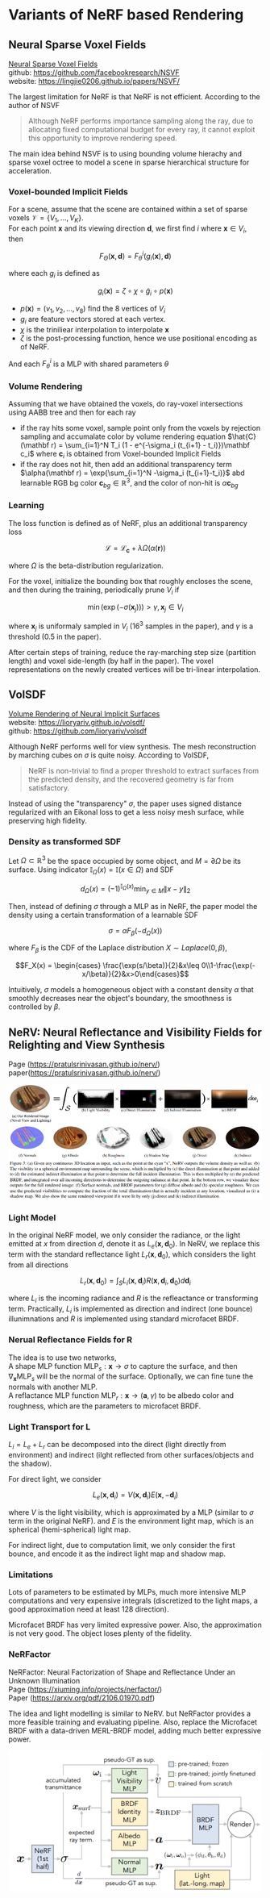 # Variants of NeRF based Rendering

## Neural Sparse Voxel Fields
[Neural Sparse Voxel Fields](https://arxiv.org/pdf/2007.11571.pdf)  
github: https://github.com/facebookresearch/NSVF  
website: https://lingjie0206.github.io/papers/NSVF/

The largest limitation for NeRF is that NeRF is not efficient. According to the author of NSVF
 > Although NeRF performs
importance sampling along the ray, due to allocating fixed computational budget for every ray, it
cannot exploit this opportunity to improve rendering speed.

The main idea behind NSVF is to using bounding volume hierachy and sparse voxel octree to model a scene in sparse hierarchical structure for acceleration. 

### Voxel-bounded Implicit Fields
For a scene, assume that the scene are contained within a set of sparse voxels $\mathcal V = \{V_1,...,V_K\}$.  
For each point $\mathbf x$ and its viewing direction $\mathbf d$, we first find $i$ where $\mathbf x\in V_i$, then 

$$F_\Theta(\mathbf x, \mathbf d) = F_{\theta}^i (g_i(\mathbf x), \mathbf d)$$ 

where each $g_i$ is defined as  

$$g_i(\mathbf x) = \zeta\circ \chi \circ \tilde g_i\circ p (\mathbf x)$$

 - $p(\mathbf x) = (v_1, v_2, ..., v_8)$ find the 8 vertices of $V_i$
 - $g_i$ are feature vectors stored at each vertex. 
 - $\chi$ is the triniliear interpolation to interpolate $\mathbf x$
 - $\zeta$ is the post-processing function, hence we use positional encoding as of NeRF.
 
And each $F^i_\theta$ is a MLP with shared parameters $\theta$

### Volume Rendering
Assuming that we have obtained the voxels, do ray-voxel intersections using AABB tree and then for each ray
 - if the ray hits some voxel, sample point only from the voxels by rejection sampling and accumalate color by volume rendering equation $\hat{C}(\mathbf r) = \sum_{i=1}^N T_i (1 - e^{-\sigma_i (t_{i+1} - t_i)})\mathbf c_i$
 where $\mathbf c_i$ is obtained from Voxel-bounded Implicit Fields
- if the ray does not hit, then add an additional transparency term $\alpha(\mathbf r) = \exp{\sum_{i=1}^N -\sigma_i (t_{i+1}-t_i)}$ abd learnable RGB bg color $\mathbf c_{bg} \in\mathbb R^3$, and the color of non-hit is $\alpha\mathbf c_{bg}$

### Learning
The loss function is defined as of NeRF, plus an additional transparency loss 

$$\mathcal L = \mathcal L_{\mathbf c} + \lambda \Omega(\alpha(\mathbf r))$$

where $\Omega$ is the beta-distribution regularization. 

For the voxel, initialize the bounding box that roughly encloses the scene, and then during the training, periodically prune $V_i$ if 

$$\min(\exp(-\sigma(\mathbf x_j))) > \gamma, \mathbf x_j \in V_i$$ 

where $\mathbf x_j$ is uniformaly sampled in $V_i$ ($16^3$ samples in the paper), and $\gamma$ is a threshold ($0.5$ in the paper). 

After certain steps of training, reduce the ray-marching step size (partition length) and voxel side-length (by half in the paper). The voxel representations on the newly created vertices will be tri-linear interpolation. 

## VolSDF
[Volume Rendering of Neural Implicit Surfaces](https://arxiv.org/pdf/2106.12052.pdf)  
website: https://lioryariv.github.io/volsdf/  
github: https://github.com/lioryariv/volsdf

Although NeRF performs well for view synthesis. The mesh reconstruction by marching cubes on $\sigma$ is quite noisy. According to VolSDF, 
> NeRF is non-trivial to find a proper threshold to extract surfaces from the predicted density, and the recovered geometry is far from satisfactory.

Instead of using the "transparency" $\sigma$, the paper uses signed distance regularized with an Eikonal loss to get a less noisy mesh surface, while preserving high fidelity. 

### Density as transformed SDF
Let $\Omega \subset \mathbb R^3$ be the space occupied by some object, and $M = \partial \Omega$ be its surface. Using indicator $\mathbb I_\Omega(x) = \mathbb I (x\in\Omega)$ and SDF 

$$d_\Omega(x) = (-1)^{\mathbb I_{\Omega}(x)}\min_{y\in M} \|x-y\|_2$$

Then, instead of defining $\sigma$ through a MLP as in NeRF, the paper model the density using a certain transformation of a learnable SDF 

$$\sigma = \alpha F_\beta(-d_\Omega(x))$$

where $F_\beta$ is the CDF of the Laplace distribution $X\sim Laplace(0, \beta)$, 

$$F_X(x) = \begin{cases} \frac{\exp(s/\beta)}{2}&x\leq 0\\1-\frac{\exp(-x/\beta)}{2}&x>0\end{cases}$$

Intuitively, $\sigma$ models a homogeneous object with a constant density $\alpha$ that smoothly decreases near the object's boundary, the smoothness is controlled by $\beta$. 

## NeRV: Neural Reflectance and Visibility Fields for Relighting and View Synthesis


Page (https://pratulsrinivasan.github.io/nerv/)  
paper(https://pratulsrinivasan.github.io/nerv/)

![nerv factors](./assets/nerv.png)

### Light Model

In the original NeRF model, we only consider the radiance, or the light emitted at $x$ from direction $d$, denote it as $L_e(\mathbf x, \mathbf d_0)$. In NeRV, we replace this term with the standard reflectance light $L_r(\mathbf x, \mathbf d_0)$, which considers the light from all directions

$$L_r(\mathbf x, \mathbf d_0) = \int_S L_i(\mathbf x, \mathbf d_i) R(\mathbf x, \mathbf d_i, \mathbf d_0)d\mathbf d_i$$

where $L_i$ is the incoming radiance and $R$ is the refleactance or transforming term. Practically, $L_i$ is implemented as direction and indirect (one bounce) illunimnations and $R$ is implemented using standard microfacet BRDF. 

### Nerual Reflectance Fields for R
The idea is to use two networks,  
A shape MLP function $\text{MLP}_s: \mathbf x\rightarrow \sigma$ to capture the surface, and then $\nabla_\mathbf x \text{MLP}_s$ will be the normal of the surface. Optionally, we can fine tune the normals with another MLP.     
A reflactance MLP function $\text{MLP}_r:\mathbf x \rightarrow (\mathbf a, \gamma)$ to be albedo color and roughness, which are the parameters to microfacet BRDF. 

### Light Transport for L

$L_i = L_e + L_r$ can be decomposed into the direct (light directly from environment) and indirect (ilght reflected from other surfaces/objects and the shadow). 

For direct light, we consider 

$$L_e(\mathbf x, \mathbf d_i) = V(\mathbf x, \mathbf d_i) E(\mathbf x, -\mathbf d_i)$$

where $V$ is the light visibility, which is approximated by a MLP (similar to $\sigma$ term in the original NeRF). and $E$ is the environment light map, which is an spherical (hemi-spherical) light map. 

For indirect light, due to computation limit, we only consider the first bounce, and encode it as the indirect light map and shadow map. 

### Limitations

Lots of parameters to be estimated by MLPs, much more intensive MLP computations and very expensive integrals (discretized to the light maps, a good approximation need at least 128 direction). 

Microfacet BRDF has very limited expressive power. Also, the approximation is not very good. The object loses plenty of the fidelity. 

### NeRFactor
NeRFactor: Neural Factorization of Shape and Reflectance Under an Unknown Illumination  
Page (https://xiuming.info/projects/nerfactor/)  
Paper (https://arxiv.org/pdf/2106.01970.pdf)

The idea and light modelling is similar to NeRV. but NeRFactor provides a more feasible training and evaluating pipeline. Also, replace the Microfacet BRDF with a data-driven MERL-BRDF model, adding much better expressive power. 

![nerfactor](./assets/nerfactor.png)
